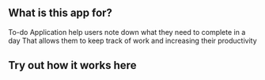 ## What is this app for?
To-do Application help users note down what they need to complete in a day
That allows them to keep track of work and increasing their productivity

## Try out how it works here
